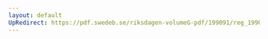 ```yaml
---
layout: default
UpRedirect: https://pdf.swedeb.se/riksdagen-volumeG-pdf/199091/reg_199091/reg_199091_1153.pdf
---
```

